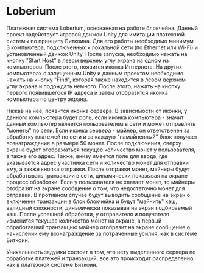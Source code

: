 # Loberium
Платежная система Loberium, основанная на работе блокчейна. Данный проект задействует игровой движок Unity для имитации платежной системы по принципу Биткоина. Для его работы необходимо минимум 3 компьютера, подключенных к локальной сети (по Ethernet или Wi-Fi) и установленный движок Unity. После запуска, необходимо нажать на кнопку "Start Host" в левом верхнем углу экрана на одном из компьютеров. После этого, появится иконка Интернета. На других компьютерах с запущенным Unity и данным проектом необходимо нажать на кнопку "Find", которая также находится в левом верхнем углу экрана и подождать немного. После этого, нажать на кнопку первого появившегося IP адреса и затем отобразится иконка компьютера по центру экрана. 

Нажав на нее, появится иконка сервера. В зависимости от иконки, у данного компьютера будет роль, если иконка компьютера - значит данный компьютер является пользователем в сети и может отправлять "монеты" по сети. Если иконка сервера - майнер, он ответственен за обработку платежей по сети и за каждую "намайненный" блок получает вознаграждение в размере 50 монет. После подключения, сверху экрана будет отображаться текущее количество монет у пользователя, а также его адрес. Также, внизу имеется поле для ввода, где указывается адрес участника сети и количество монет для отправки ему, а также кнопка отправки. После отправки монет, майнеры будут обрабатывать транзакции в сети, динамически показывая на экране процесс обработки. Если у пользователя не хватает монет, то майнеры отобразят на экране сообщение о том, что недостаточно монет для отправки. В противном случае будут выводить сообщение на экран о включении транзакции в блок блокчейна и будут "майнить" хэш, валидный сложности, динамически показывая на экран подбираемый хэш. После успешной обработки, у отправителя и получателя изменится текущее количество монет на экране, а первый обработавший транзакцию майнер отобразит на экране сообщение о начислении ему вознаграждение за потраченные усилия, как в системе Биткоин.

Уникальность задумки состоит в том, что нету выделенного сервера по обработке платежей и транзакций, все это происходит распределенно, как в платежной системе Биткоин.
